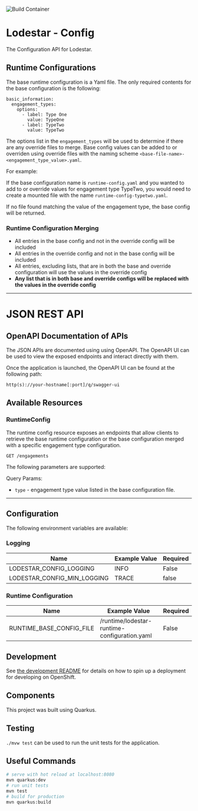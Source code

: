 ![Build Container](https://github.com/rht-labs/lodestar-config/workflows/Build%20Container/badge.svg)

# Lodestar - Config

The Configuration API for Lodestar.

## Runtime Configurations

The base runtime configuration is a Yaml file.  The only required contents for the base configuration is the following:

```
basic_information:
  engagement_types:
    options:
      - label: Type One
        value: TypeOne
      - label: TypeTwo
        value: TypeTwo
```

The options list in the `engagement_types` will be used to determine if there are any override files to merge. Base config values can be added to or overriden using override files with the naming scheme `<base-file-name>-<engagement_type_value>.yaml`.

For example:

If the base configuration name is `runtime-config.yaml` and you wanted to add to or override values for engagement type TypeTwo, you would need to create a mounted file with the name `runtime-config-typetwo.yaml`.

If no file found matching the value of the engagement type, the base config will be returned.

### Runtime Configuration Merging

- All entries in the base config and not in the override config will be included
- All entries in the override config and not in the base config will be included
- All entries, excluding lists, that are in both the base and override configuration will use the values in the override config
- **Any list that is in both base and override configs will be replaced with the values in the override config**

----

# JSON REST API

## OpenAPI Documentation of APIs

The JSON APIs are documented using using OpenAPI.  The OpenAPI UI can be used to view the exposed endpoints and interact directly with them.

Once the application is launched, the OpenAPI UI can be found at the following path:

```
http(s)://your-hostname[:port]/q/swagger-ui
```

## Available Resources

### RuntimeConfig

The runtime config resource exposes an endpoints that allow clients to retrieve the base runtime configuration or the base configuration merged with a specific engagement type configuration.

`GET /engagements`

The following parameters are supported:

Query Params:
  * `type` - engagement type value listed in the base configuration file.

----

## Configuration

The following environment variables are available:

### Logging

| Name | Example Value | Required |
|------|---------------|----------|
| LODESTAR_CONFIG_LOGGING | INFO | False |
| LODESTAR_CONFIG_MIN_LOGGING | TRACE | false |

### Runtime Configuration

| Name | Example Value | Required |
|------|---------------|----------|
| RUNTIME_BASE_CONFIG_FILE | /runtime/lodestar-runtime-configuration.yaml | False |

## Development

See [the development README](deployment/README.md) for details on how to spin up a deployment for developing on OpenShift.

## Components

This project was built using Quarkus.

## Testing

`./mvw test` can be used to run the unit tests for the application.

## Useful Commands

``` bash
# serve with hot reload at localhost:8080
mvn quarkus:dev
# run unit tests
mvn test
# build for production
mvn quarkus:build
```

